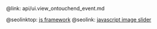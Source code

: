 @link: api/ui.view_ontouchend_event.md

@seolinktop: [js framework](https://webix.com)
@seolink: [javascript image slider](https://webix.com/widget/carousel/)